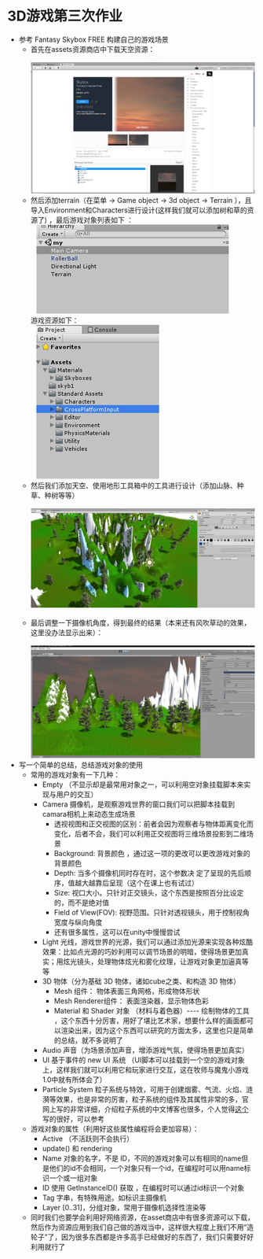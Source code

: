 # 3D游戏第三次作业
- 参考 Fantasy Skybox FREE 构建自己的游戏场景  
   -  首先在assets资源商店中下载天空资源：  
   ![第一张图片](https://github.com/ousuixin/unity3D-study/blob/master/homework3/images/Snipaste_2018-04-10_22-28-32.png)
   -  然后添加terrain（在菜单 → Game object → 3d object → Terrain ），且导入Environment和Characters进行设计(这样我们就可以添加树和草的资源了) ，最后游戏对象列表如下 ：  
    ![第二张图片](https://github.com/ousuixin/unity3D-study/blob/master/homework3/images/Snipaste_2018-04-10_23-24-08.png)  
    游戏资源如下：  
    ![第三张图片](https://github.com/ousuixin/unity3D-study/blob/master/homework3/images/Snipaste_2018-04-10_23-25-20.png)  
    - 然后我们添加天空、使用地形工具箱中的工具进行设计（添加山脉、种草、种树等等）  
    ![第四张图片](https://github.com/ousuixin/unity3D-study/blob/master/homework3/images/Snipaste_2018-04-10_23-28-31.png)  
    - 最后调整一下摄像机角度，得到最终的结果（本来还有风吹草动的效果，这里没办法显示出来）：  
	  ![第五张图片](https://github.com/ousuixin/unity3D-study/blob/master/homework3/images/Snipaste_2018-04-10_23-33-34.png)
- 写一个简单的总结，总结游戏对象的使用
     - 常用的游戏对象有一下几种：
       - Empty （不显示却是最常用对象之一，可以利用空对象挂载脚本来实现与用户的交互） 
       - Camera 摄像机，是观察游戏世界的窗口我们可以把脚本挂载到camara相机上来动态生成场景
         - 透视视图和正交视图的区别：前者会因为观察者与物体距离变化而变化，后者不会，我们可以利用正交视图将三维场景投影到二维场景  
         - Background: 背景颜色 ，通过这一项的更改可以更改游戏对象的背景颜色  
         - Depth: 当多个摄像机同时存在时，这个参数决 定了呈现的先后顺序，值越大越靠后呈现（这个在课上也有试过）  
         - Size: 视口大小。只针对正交镜头，这个东西是按照百分比设定的，而不是绝对值  
         - Field of View(FOV): 视野范围。只针对透视镜头，用于控制视角宽度与纵向角度  
         - 还有很多属性，这可以在unity中慢慢尝试
       - Light 光线，游戏世界的光源，我们可以通过添加光源来实现各种炫酷效果：比如点光源的巧妙利用可以调节场景的明暗，使得场景更加真实；用炫光镜头，处理物体炫光和雾化纹理，让游戏对象更加逼真等等   
       - 3D 物体（分为基础 3D 物体，诸如cube之类、和构造 3D 物体） 
         - Mesh 组件： 物体表面三角网格，形成物体形状  
         - Mesh Renderer组件： 表面渲染器，显示物体色彩  
         - Material 和 Shader 对象 （材料与着色器）---- 绘制物体的工具 ，这个东西十分厉害，用好了堪比艺术家，想要什么样的画面都可以渲染出来，因为这个东西可以研究的方面太多，这里也只是简单的总结，就不多说明了
       - Audio 声音（为场景添加声音，增添游戏气氛，使得场景更加真实）  
       - UI 基于事件的 new UI 系统 （UI脚本可以挂载到一个空的游戏对象上，这样我们就可以利用它和玩家进行交互，这在牧师与魔鬼小游戏1.0中就有所体会了）
       - Particle System 粒子系统与特效，可用于创建烟雾、气流、火焰、涟漪等效果，也是非常的厉害，粒子系统的组件及其属性非常的多，官网上写的非常详细，介绍粒子系统的中文博客也很多，个人觉得[这个](http://www.cnblogs.com/qinghuaideren/p/3597666.html)写的很好，可以参考
   - 游戏对象的属性（利用好这些属性编程将会更加容易）：  
       - Active （不活跃则不会执行）  
       - update() 和 rendering  
       - Name 对象的名字，不是 ID，不同的游戏对象可以有相同的name但是他们的id不会相同，一个对象只有一个id，在编程时可以用name标识一个或一组对象  
       - ID 使用 GetInstanceID() 获取 ，在编程时可以通过id标识一个对象 
       - Tag 字串，有特殊用途。如标识主摄像机  
       - Layer [0..31]，分组对象，常用于摄像机选择性渲染等  
   - 同时我们也要学会利用好网络资源，在asset商店中有很多资源可以下载，然后作为资源应用到我们自己做的游戏当中，这样很大程度上我们不用“造轮子”了，因为很多东西都是许多高手已经做好的东西了，我们只需要好好利用就行了
     
  
